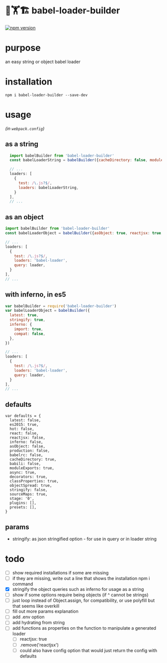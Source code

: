 # 🗼🏋️🏗 babel-loader-builder
[![npm
version](https://badge.fury.io/js/babel-loader-builder.svg)](https://badge.fury.io/js/babel-loader-builder)

# purpose
an easy string or object babel loader

# installation
```
npm i babel-loader-builder --save-dev
```

# usage
_(in `webpack.config`)_

## as a string
```javascript
  import babelBuilder from 'babel-loader-builder'
  const babelLoaderString = babelBuilder({cacheDirectory: false, moduleExports: false})

  // ...
  loaders: [
    {
      test: /\.js?$/,
      loaders: babelLoaderString,
    }
  ],
  // ...
```

## as an object
```javascript
import babelBuilder from 'babel-loader-builder'
const babelLoaderObject = babelBuilder({asObject: true, reactjsx: true, cacheDirectory: false})

// ...
loaders: [
  {
    test: /\.js?$/,
    loaders: 'babel-loader',
    query: loader,
  }
],
// ...
```


## with inferno, in es5
```javascript
var babelBuilder = require('babel-loader-builder')
var babelLoaderObject = babelBuilder({
  latest: true,
  stringify: true,
  inferno: {
    import: true,
    compat: false,
  },
})

// ...
loaders: [
  {
    test: /\.js?$/,
    loaders: 'babel-loader',
    query: loader,
  }
],
// ...
```


## defaults
```
var defaults = {
  latest: false,
  es2015: true,
  hot: false,
  react: false,
  reactjsx: false,
  inferno: false,
  asObject: false,
  production: false,
  babelrc: false,
  cacheDirectory: true,
  babili: false,
  moduleExports: true,
  async: true,
  decorators: true,
  classProperties: true,
  objectSpread: true,
  stringify: false,
  sourceMaps: true,
  stage: '0',
  plugins: [],
  presets: [],
}
```

## params
- stringify: as json stringified option - for use in query or in loader string


# todo
- [ ] show required installations if some are missing
- [ ] if they are missing, write out a line that shows the installation npm i command
- [x] stringify the object queries such as inferno for usage as a string
- [ ] show if some options require being objects (if ^ cannot be strings)
- [ ] just loop instead of Object.assign, for compatibility, or use polyfill but that seems like overkill
- [ ] fill out more params explanation
- [ ] add .env option
- [ ] add hydrating from string
- [ ] add functions as properties on the function to manipulate a generated loader
  - [ ] reactjsx: true
  - [ ] .remove('reactjsx')
  - [ ] could also have config option that would just return the config with defaults
